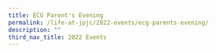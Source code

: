 ```yaml
---
title: ECG Parent's Evening
permalink: /life-at-jpjc/2022-events/ecg-parents-evening/
description: ""
third_nav_title: 2022 Events
---
```

